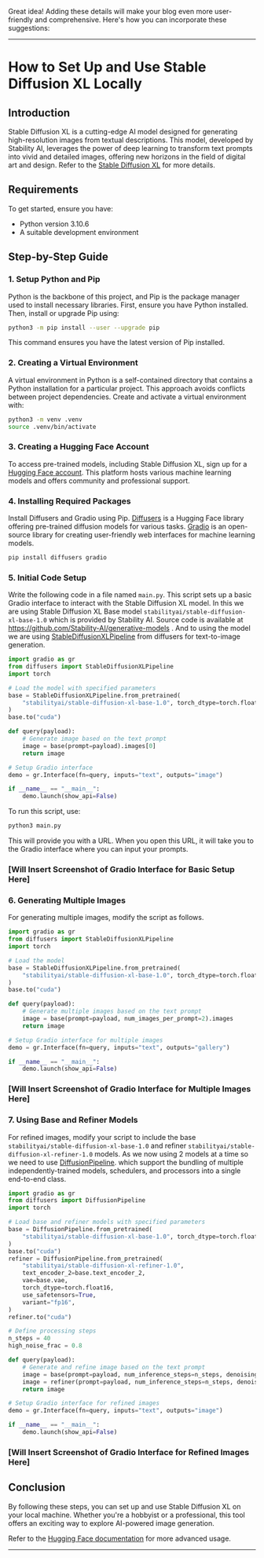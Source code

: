Great idea! Adding these details will make your blog even more user-friendly and comprehensive. Here's how you can incorporate these suggestions:

---

# How to Set Up and Use Stable Diffusion XL Locally

## Introduction
Stable Diffusion XL is a cutting-edge AI model designed for generating high-resolution images from textual descriptions. This model, developed by Stability AI, leverages the power of deep learning to transform text prompts into vivid and detailed images, offering new horizons in the field of digital art and design. Refer to the [Stable Diffusion XL](https://stablediffusionweb.com/StableDiffusionXL) for more details.

## Requirements
To get started, ensure you have:
- Python version 3.10.6
- A suitable development environment

## Step-by-Step Guide

### 1. Setup Python and Pip
Python is the backbone of this project, and Pip is the package manager used to install necessary libraries. First, ensure you have Python installed. Then, install or upgrade Pip using:

```bash
python3 -m pip install --user --upgrade pip
```
This command ensures you have the latest version of Pip installed.

### 2. Creating a Virtual Environment
A virtual environment in Python is a self-contained directory that contains a Python installation for a particular project. This approach avoids conflicts between project dependencies. Create and activate a virtual environment with:

```bash
python3 -m venv .venv
source .venv/bin/activate
```

### 3. Creating a Hugging Face Account
To access pre-trained models, including Stable Diffusion XL, sign up for a [Hugging Face account](https://huggingface.co/). This platform hosts various machine learning models and offers community and professional support.

### 4. Installing Required Packages
Install Diffusers and Gradio using Pip. [Diffusers](https://huggingface.co/docs/diffusers/index) is a Hugging Face library offering pre-trained diffusion models for various tasks. [Gradio](https://www.gradio.app/) is an open-source library for creating user-friendly web interfaces for machine learning models.

```bash
pip install diffusers gradio
```

### 5. Initial Code Setup
Write the following code in a file named `main.py`. This script sets up a basic Gradio interface to interact with the Stable Diffusion XL model. In this we are using Stable Diffusion XL Base model `stabilityai/stable-diffusion-xl-base-1.0` which is provided by Stability AI. Source code is available at https://github.com/Stability-AI/generative-models . And to using the model we are using [StableDiffusionXLPipeline](https://huggingface.co/docs/diffusers/api/pipelines/stable_diffusion/stable_diffusion_xl#diffusers) from diffusers for text-to-image generation.

```python
import gradio as gr
from diffusers import StableDiffusionXLPipeline
import torch

# Load the model with specified parameters
base = StableDiffusionXLPipeline.from_pretrained(
    "stabilityai/stable-diffusion-xl-base-1.0", torch_dtype=torch.float16, variant="fp16", use_safetensors=True, 
)
base.to("cuda")

def query(payload):
    # Generate image based on the text prompt
    image = base(prompt=payload).images[0]
    return image

# Setup Gradio interface
demo = gr.Interface(fn=query, inputs="text", outputs="image")

if __name__ == "__main__":
    demo.launch(show_api=False)
```

To run this script, use:

```bash
python3 main.py
```

This will provide you with a URL. When you open this URL, it will take you to the Gradio interface where you can input your prompts.

### [Will Insert Screenshot of Gradio Interface for Basic Setup Here]

### 6. Generating Multiple Images
For generating multiple images, modify the script as follows.

```python
import gradio as gr
from diffusers import StableDiffusionXLPipeline
import torch

# Load the model
base = StableDiffusionXLPipeline.from_pretrained(
    "stabilityai/stable-diffusion-xl-base-1.0", torch_dtype=torch.float16, variant="fp16", use_safetensors=True, 
)
base.to("cuda")

def query(payload):
    # Generate multiple images based on the text prompt
    image = base(prompt=payload, num_images_per_prompt=2).images
    return image

# Setup Gradio interface for multiple images
demo = gr.Interface(fn=query, inputs="text", outputs="gallery")

if __name__ == "__main__":
    demo.launch(show_api=False)
```

### [Will Insert Screenshot of Gradio Interface for Multiple Images Here]

### 7. Using Base and Refiner Models
For refined images, modify your script to include the base `stabilityai/stable-diffusion-xl-base-1.0` and refiner `stabilityai/stable-diffusion-xl-refiner-1.0` models. As we now using 2 models at a time so we need to use [DiffusionPipeline](https://huggingface.co/docs/diffusers/v0.24.0/en/api/pipelines/overview#diffusers.DiffusionPipeline). which support the bundling of multiple independently-trained models, schedulers, and processors into a single end-to-end class.

```python
import gradio as gr
from diffusers import DiffusionPipeline
import torch

# Load base and refiner models with specified parameters
base = DiffusionPipeline.from_pretrained(
    "stabilityai/stable-diffusion-xl-base-1.0", torch_dtype=torch.float16, variant="fp16", use_safetensors=True
)
base.to("cuda")
refiner = DiffusionPipeline.from_pretrained(
    "stabilityai/stable-diffusion-xl-refiner-1.0",
    text_encoder_2=base.text_encoder_2,
    vae=base.vae,
    torch_dtype=torch.float16,
    use_safetensors=True,
    variant="fp16",
)
refiner.to("cuda")

# Define processing steps
n_steps = 40
high_noise_frac = 0.8

def query(payload):
    # Generate and refine image based on the text prompt
    image = base(prompt=payload, num_inference_steps=n_steps, denoising_end=high_noise_frac, output_type="latent").images
    image = refiner(prompt=payload, num_inference_steps=n_steps, denoising_start=high_noise_frac, image=image).images[0]
    return image

# Setup Gradio interface for refined images
demo = gr.Interface(fn=query, inputs="text", outputs="image")

if __name__ == "__main__":
    demo.launch(show_api=False)
```

### [Will Insert Screenshot of Gradio Interface for Refined Images Here]

## Conclusion
By following these steps, you can set up and use Stable Diffusion XL on your local machine. Whether you're a hobbyist or a professional, this tool offers an exciting way to explore AI-powered image generation.

Refer to the [Hugging Face documentation](https://huggingface.co/docs/diffusers/index) for more advanced usage.

---
